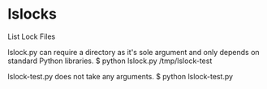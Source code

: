 # lslocks
List Lock Files

lslock.py can require a directory as it's sole argument and only depends
on standard Python libraries.
$ python lslock.py /tmp/lslock-test

lslock-test.py does not take any arguments.
$ python lslock-test.py
